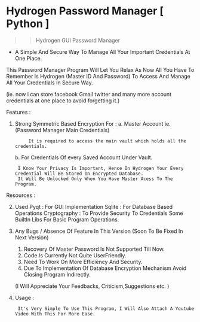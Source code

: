 # Hydrogen Password Manager [ Python ]
 >> Hydrogen GUI Password Manager

 - A Simple And Secure Way To Manage All Your Important Credentials At One Place.


This Password Manager Program Will Let You Relax As Now All You Have To Remember Is Hydrogen (Master ID And Password) To Access And Manage
 All Your Credentials In Secure Way.

 (ie. now i can store facebook Gmail twitter and many more account credentials at one place to avoid forgetting it.)

Features : 

1. Strong Symmetric Based Encryption For :
    a. Master Account ie. (Password Manager Main Credentials)

    		It is required to access the main vault which holds all the credentials.

    b. For Credentials Of every Saved Account Under Vault.

    	I Know Your Privacy Is Important, Hence In Hydrogen Your Every Credential Will Be Stored In Encrypted Database.
    	It Will Be Unlocked Only When You Have Master Acess To The Program.


Resources : 

2. Used 
	Pyqt : For GUI Implementation
	Sqlite : For Database Based Operations
	Cryptography : To Provide Security To Credentials
	Some BuiltIn Libs For Basic Program Operations.



3. Any Bugs / Absence Of Feature In This Version (Soon To Be Fixed In Next Version)
  
   1. Recovery Of Master Password Is Not Supported Till Now.
   2. Code Is Currently Not Quite UserFriendly.
   3. Need To Work On More Efficiency And Security.
   4. Due To Implementation Of Database Encryption Mechanism Avoid Closing Program Indirectly.

   (I Will Appreciate Your Feedbacks, Criticism,Suggestions etc. )


4. Usage :
	
		It's Very Simple To Use This Program, I Will Also Attach A Youtube Video With This For More Ease.

